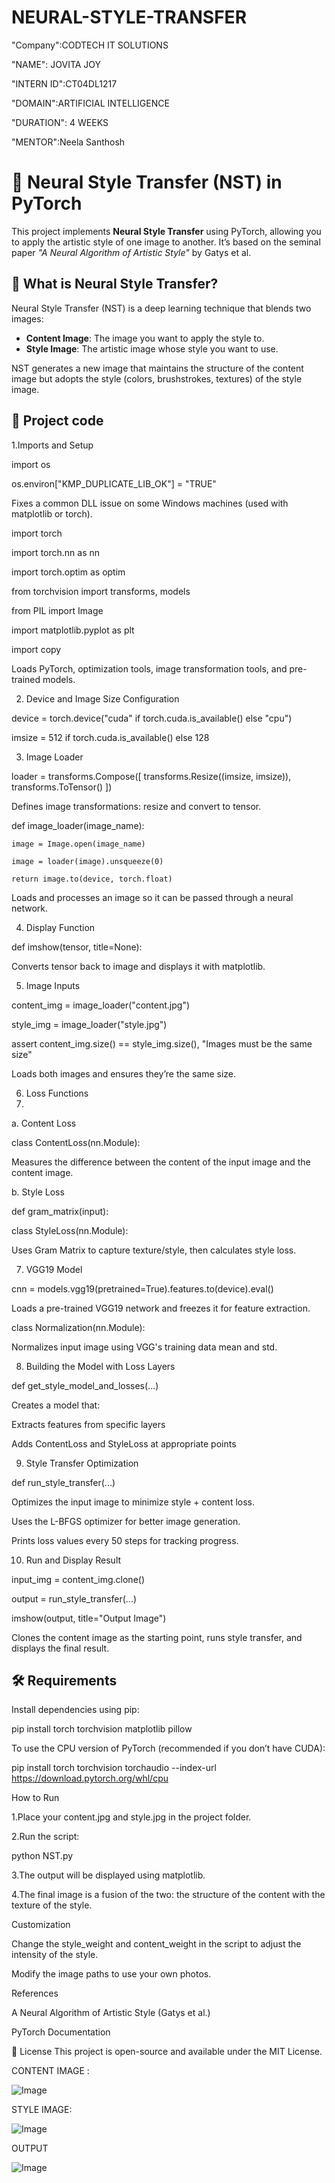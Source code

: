 # NEURAL-STYLE-TRANSFER
"Company":CODTECH IT SOLUTIONS

"NAME": JOVITA JOY

"INTERN ID":CT04DL1217

"DOMAIN":ARTIFICIAL INTELLIGENCE

"DURATION": 4 WEEKS

"MENTOR":Neela Santhosh


# 🎨 Neural Style Transfer (NST) in PyTorch

This project implements **Neural Style Transfer** using PyTorch, allowing you to apply the artistic style of one image to another. It’s based on the seminal paper *"A Neural Algorithm of Artistic Style"* by Gatys et al.



## 🧠 What is Neural Style Transfer?

Neural Style Transfer (NST) is a deep learning technique that blends two images:
- **Content Image**: The image you want to apply the style to.
- **Style Image**: The artistic image whose style you want to use.

NST generates a new image that maintains the structure of the content image but adopts the style (colors, brushstrokes, textures) of the style image.



## 📁 Project code

1.Imports and Setup

import os

os.environ["KMP_DUPLICATE_LIB_OK"] = "TRUE"

Fixes a common DLL issue on some Windows machines (used with matplotlib or torch).

import torch

import torch.nn as nn

import torch.optim as optim

from torchvision import transforms, models

from PIL import Image

import matplotlib.pyplot as plt

import copy

Loads PyTorch, optimization tools, image transformation tools, and pre-trained models.

2. Device and Image Size Configuration

device = torch.device("cuda" if torch.cuda.is_available() else "cpu")

imsize = 512 if torch.cuda.is_available() else 128

3. Image Loader

loader = transforms.Compose([
    transforms.Resize((imsize, imsize)),
    transforms.ToTensor()
])

Defines image transformations: resize and convert to tensor.

def image_loader(image_name):

    image = Image.open(image_name)

    image = loader(image).unsqueeze(0)
    
    return image.to(device, torch.float)

Loads and processes an image so it can be passed through a neural network.

4. Display Function

def imshow(tensor, title=None):

Converts tensor back to image and displays it with matplotlib.

5. Image Inputs

content_img = image_loader("content.jpg")

style_img = image_loader("style.jpg")

assert content_img.size() == style_img.size(), "Images must be the same size"

Loads both images and ensures they’re the same size.

6. Loss Functions
7. 
a. Content Loss

class ContentLoss(nn.Module):
    
Measures the difference between the content of the input image and the content image.

b. Style Loss

def gram_matrix(input): 

class StyleLoss(nn.Module):
    
Uses Gram Matrix to capture texture/style, then calculates style loss.

7. VGG19 Model

cnn = models.vgg19(pretrained=True).features.to(device).eval()

Loads a pre-trained VGG19 network and freezes it for feature extraction.


class Normalization(nn.Module): 

Normalizes input image using VGG's training data mean and std.

8. Building the Model with Loss Layers

def get_style_model_and_losses(...)

Creates a model that:

Extracts features from specific layers

Adds ContentLoss and StyleLoss at appropriate points

9. Style Transfer Optimization

def run_style_transfer(...)

Optimizes the input image to minimize style + content loss.

Uses the L-BFGS optimizer for better image generation.

Prints loss values every 50 steps for tracking progress.

10. Run and Display Result

input_img = content_img.clone()

output = run_style_transfer(...)

imshow(output, title="Output Image")

Clones the content image as the starting point, runs style transfer, and displays the final result.

## 🛠️ Requirements

Install dependencies using pip:

pip install torch torchvision matplotlib pillow

To use the CPU version of PyTorch (recommended if you don’t have CUDA):

pip install torch torchvision torchaudio --index-url https://download.pytorch.org/whl/cpu

How to Run

1.Place your content.jpg and style.jpg in the project folder.

2.Run the script:

python NST.py

3.The output will be displayed using matplotlib.

4.The final image is a fusion of the two: the structure of the content with the texture of the style.

Customization

Change the style_weight and content_weight in the script to adjust the intensity of the style.

Modify the image paths to use your own photos.

References

A Neural Algorithm of Artistic Style (Gatys et al.)

PyTorch Documentation

📄 License
This project is open-source and available under the MIT License.

CONTENT IMAGE :

![Image](https://github.com/user-attachments/assets/95851ad3-0e27-4931-8342-b0c266729bb5)

STYLE IMAGE:

![Image](https://github.com/user-attachments/assets/8c16d7a5-9694-4ec7-8ca2-fb33c5412c3f)

OUTPUT

![Image](https://github.com/user-attachments/assets/99269b50-4d91-4e87-b152-2ede0f9aafa3)


